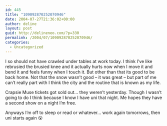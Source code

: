 ```yaml
---
id: 445
title: "109092870252070946"
date: 2004-07-27T21:36:02+00:00
author: deline
layout: post
guid: http://delineneo.com/?p=330
permalink: /2004/07/109092870252070946/
categories:
  - Uncategorized
---
```

I so should not have crawled under tables at work today. I think I&#8217;ve like rebrusied the brusied knee and it actually hurts now when I move it and bend it and feels funny when I touch it. But other than that its good to be back home. Not that the snow wasn&#8217;t good &#8211; it was great &#8211; but part of me can&#8217;t really part with I think the city and the routine that is known as my life.

Crapsie Muse tickets got sold out&#8230; they weren&#8217;t yesterday. Though I wasn&#8217;t going to do I think because I know I have uni that night. Me hopes they have a second show on a night I&#8217;m free.

Anyways I&#8217;m off to sleep or read or whatever&#8230; work again tomorrows, then uni starts again 😮
